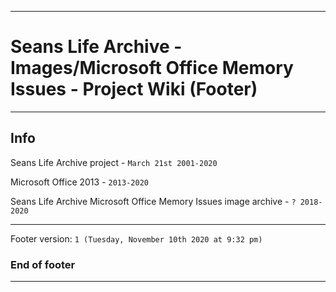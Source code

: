 
***

# Seans Life Archive - Images/Microsoft Office Memory Issues - Project Wiki (Footer)

***

## Info

Seans Life Archive project - `March 21st 2001-2020`

Microsoft Office 2013 - `2013-2020`

Seans Life Archive Microsoft Office Memory Issues image archive - `? 2018-2020`

***

Footer version: `1 (Tuesday, November 10th 2020 at 9:32 pm)`

### End of footer

***
